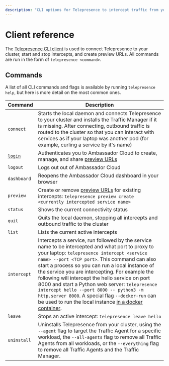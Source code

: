 ```yaml
---
description: "CLI options for Telepresence to intercept traffic from your Kubernetes cluster to code running on your laptop."
---
```


# Client reference

The [Telepresence CLI client](../../quick-start) is used to connect Telepresence to your cluster, start and stop intercepts, and create preview URLs. All commands are run in the form of `telepresence <command>`.

## Commands

A list of all CLI commands and flags is available by running `telepresence help`, but here is more detail on the most common ones.

| Command | Description |
| --- | --- |
| `connect` | Starts the local daemon and connects Telepresence to your cluster and installs the Traffic Manager if it is missing.  After connecting, outbound traffic is routed to the cluster so that you can interact with services as if your laptop was another pod (for example, curling a service by it's name) |
| [`login`](login) | Authenticates you to Ambassador Cloud to create, manage, and share [preview URLs](../../howtos/preview-urls/)
| `logout` | Logs out out of Ambassador Cloud |
| `dashboard` | Reopens the Ambassador Cloud dashboard in your browser |
| `preview` | Create or remove [preview URLs](../../howtos/preview-urls) for existing intercepts: `telepresence preview create <currently intercepted service name>` |
| `status` | Shows the current connectivity status |
| `quit` | Quits the local daemon, stopping all intercepts and outbound traffic to the cluster|
| `list` | Lists the current active intercepts |
| `intercept` | Intercepts a service, run followed by the service name to be intercepted and what port to proxy to your laptop: `telepresence intercept <service name> --port <TCP port>`. This command can also start a process so you can run a local instance of the service you are intercepting. For example the following will intercept the hello service on port 8000 and start a Python web server: `telepresence intercept hello --port 8000 -- python3 -m http.server 8000`. A special flag `--docker-run` can be used to run the local instance [in a docker container](../docker-run). |
| `leave` | Stops an active intercept: `telepresence leave hello` |
| `uninstall` | Uninstalls Telepresence from your cluster, using the `--agent` flag to target the Traffic Agent for a specific workload, the `--all-agents` flag to remove all Traffic Agents from all workloads, or the `--everything` flag to remove all Traffic Agents and the Traffic Manager.
